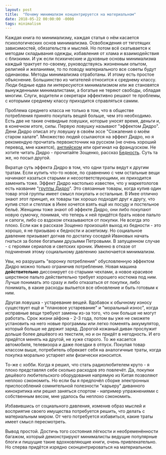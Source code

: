 ```yaml
---
layout: post
title:  "Почему минимализм концентрируется на материальном"
date: 2018-05-22 00:00:00 -0000
tags: minimalism
---
```


Каждая книга по минимализму, каждая статья о нём касается психологических основ минимализма. Освобождения от тяготящих зависимостей, обязательств и мыслей. Но потом всё скатывается к методам складывания одежды, избавления от хлама и взаимодействия с близкими. И уж если психические и духовные основы минимализма каждый трактует по-своему, руководствуясь жизненным опытом, религией и желаниями, то по поводу материального все советы будут одинаковы. Методы минимализма отработаны. И этому есть простое объяснение. Большинство из читателей относится к среднему классу. Люди бедные едва ли интересуются минимализмом или же становятся вынужденными минималистами, а богатые не теряют свободы, обладая многим. Слуги, водители и секретари эффективно решают те проблемы, с которыми среднему классу приходится справляться самим.

Проблема среднего класса не только в том, что в обществе потребления принято покупать вещей больше, чем это необходимо. Есть две не такие очевидные ловушки, которые уносят время, деньги и, в конечном итоге, силы. Первую ловушку называют "эффектом Дидро". Дени Дидро описал эту ловушку в своём эссе "Сожаления о моём старом халате". Множество людей ссылаются на эффект Дидро, но я рекомендую прочитать первоисточник на русском (не очень хороший перевод, мне кажется), [английском](https://www.marxists.org/reference/archive/diderot/1769/regrets.htm) или оригинал на французском. Не хотите читать Дидро - прочитайте Зощенко, рассказ [Бедность](http://cl-lapk.narod.ru/poverty.html). Суть та же, но посыл другой.   

Вкратце суть эффекта Дидро в том, что одни траты ведут к другим тратам. Если купить что-то новое, по сравнению с чем остальные вещи начинают казаться старыми и несоответствующими, их приходится заменить тоже. Эффект Дидро настолько известен, что у маркетологов есть название "[группы Дидро](http://www.emeraldinsight.com/doi/abs/10.1108/07363760310456946)". Это связанные товары, когда купив один товар этой группы имеет смысл покупать и остальные. В Икее отлично знают этот принцип, их товары так хорошо подходят друг к другу, что купив стол и стеллаж в Икее хочется взять ещё их посуду и постельное бельё. Женщины тоже знают об эффекте Дидро, они либо покупают новую сумочку, понимая, что теперь к ней придётся брать новое пальто и сапоги, либо со вздохом отказываются от покупки. Не всегда это плохо. Если как в рассказе Зощенко произошёл выход из бедности - это хорошо, я не призываю к бедности и аскетизму. Но социальное давление призывает догнав по достатку соседей Ивановых начать гнаться за более богатыми друзьями Петровыми. В запущенном случае - с героями сериалов и светских хроник. Именно в отказе от подчинения этому социальному давлению заключается минимализм.  

Увы, но разрушить "воронку потребления" обусловленную эффектом Дидро можно только ограничив потребление. Новая машина **действительно** диссонирует со старыми чехлами, а новое красивое шерстяное пальто действительно требует хорошего костюма под ним. Лучше понимать это сразу и либо отказаться от покупки, либо понимать, в какие расходы выльется все обновление и быть готовым к ним.  

Другая ловушка - устаревание вещей. Вдобавок к обычному износу существует ещё и "плановое устаревание" и "моральный износ", когда исправные вещи требуют замены из-за того, что они больше не могут работать. Срок жизни айфона - 2-3 года, потом вы уже не сможете установить на него новые программы или легко поменять аккумулятор, который больше не держит заряд. Дорогой кожаный диван прослужит дольше более дешёвого из текстиля, но и он придёт в негодность. И его придётся менять на другой, не хуже старого. То же касается автомобиля, телевизора и даже поездки в отпуск. Покупая товар классом выше, потребитель обрекает себя на аналогичные траты, когда покупка морально устареет или физически износится.

То-же с хобби. Когда я решил, что стать радиолюбителем круто - я плохо представлял себе сколько расходов это повлечёт. Да, покупки дешёвого любительского оборудования напрямую из Китая позволяют неплохо сэкономить. Но если бы я предпочёл сборке электронных приспособлений сомнительной полезности  "карьеру" диванного кинокритика или решил заняться спортом - например упражнениями с собственным весом, мне удалось бы неплохо сэкономить.

Избавившись от социального давления, изменив образ мыслей и восприятие своего имущества потребуется решить, что делать с материальным миром. От чего потребуется избавиться, какие траты имеет смысл пересмотреть. 

Вывод простой. Достичь того состояния лёгкости и необременённости багажом, который демонстрируют минималисты ведущие популярные блоги и пишущие такие вдохновляющие книги, очень привлекательно. Но сперва придётся изрядно сконцентрироваться на материальном.